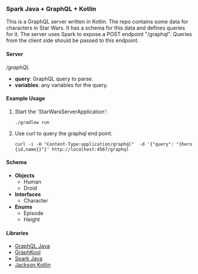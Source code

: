 ### Spark Java + GraphQL + Kotlin
This is a GraphQL server written in Kotlin. The repo contains some data for characters in Star Wars.
It has a schema for this data and defines queries for it. The server uses Spark to expose a POST endpoint
"/graphql". Queries from the client side should be passed to this endpoint.

#### Server

_/graphQL_
  - __query__: GraphQL query to parse.
  - __variables__: any variables for the query.
  
#### Example Usage
1. Start the 'StarWarsServerApplication': 
    ```
    ./gradlew run
    ```
1. Use curl to query the graphql end point.
    ```
    curl -i -H "Content-Type:application/graphql"  -d '{"query": "{hero {id,name}}"}' http://localhost:4567/graphql
    ```

#### Schema

- __Objects__
  - Human
  - Droid
- __Interfaces__
  - Character
- __Enums__
  - Episode
  - Height

#### Libraries
- [GraphQL Java](https://github.com/graphql-java/graphql-java)
- [GraphKool](https://github.com/beyondeye/graphkool)
- [Spark Java](https://github.com/perwendel/spark)
- [Jackson Kotlin](https://github.com/FasterXML/jackson-module-kotlin)
